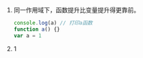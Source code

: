 1. 同一作用域下，函数提升比变量提升得更靠前。
   ```js
   console.log(a) // 打印a函数
   function a() {}
   var a = 1
   ```
2. 1
